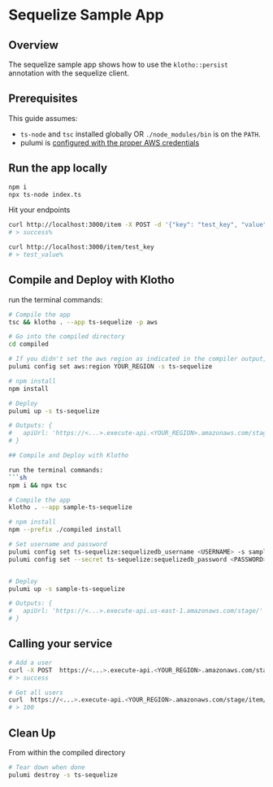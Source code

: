 # Sequelize Sample App

## Overview

The sequelize sample app shows how to use the `klotho::persist` annotation with the sequelize client.

## Prerequisites

This guide assumes:
- `ts-node` and `tsc` installed globally OR `./node_modules/bin` is on the `PATH`.
- pulumi is [configured with the proper AWS credentials](https://www.pulumi.com/docs/get-started/aws/begin/#configure-pulumi-to-access-your-aws-account)

## Run the app locally

```sh
npm i 
npx ts-node index.ts
```

Hit your endpoints
```sh
curl http://localhost:3000/item -X POST -d '{"key": "test_key", "value": "test_value"}' -H "Content-Type: application/json"
# > success%

curl http://localhost:3000/item/test_key
# > test_value%
```



## Compile and Deploy with Klotho

run the terminal commands:
```sh
# Compile the app
tsc && klotho . --app ts-sequelize -p aws

# Go into the compiled directory
cd compiled

# If you didn't set the aws region as indicated in the compiler output, do that now
pulumi config set aws:region YOUR_REGION -s ts-sequelize

# npm install
npm install

# Deploy
pulumi up -s ts-sequelize

# Outputs: {
#   apiUrl: 'https://<...>.execute-api.<YOUR_REGION>.amazonaws.com/stage/'
# }

## Compile and Deploy with Klotho

run the terminal commands:
```sh
npm i && npx tsc
```

```sh
# Compile the app
klotho . --app sample-ts-sequelize

# npm install
npm --prefix ./compiled install

# Set username and password
pulumi config set ts-sequelize:sequelizedb_username <USERNAME> -s sample-ts-sequelize
pulumi config set --secret ts-sequelize:sequelizedb_password <PASSWORD> -s sample-ts-sequelize


# Deploy
pulumi up -s sample-ts-sequelize

# Outputs: {
#   apiUrl: 'https://<...>.execute-api.us-east-1.amazonaws.com/stage/'
# }

```
## Calling your service

```sh
# Add a user 
curl -X POST  https://<...>.execute-api.<YOUR_REGION>.amazonaws.com/stage/item -d '{"key": "test_key", "value": "test_value"}' -H "Content-Type: application/json"
# > success

# Get all users
curl  https://<...>.execute-api.<YOUR_REGION>.amazonaws.com/stage/item/test_key
# > 100
```
## Clean Up
From within the compiled directory
```sh
# Tear down when done
pulumi destroy -s ts-sequelize
```
